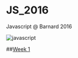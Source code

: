 # JS_2016
Javascript @ Barnard 2016 

![javascript](http://jpsierens.com/wp-content/uploads/2015/11/JavaScript-Logo.jpg)

##[Week 1]()